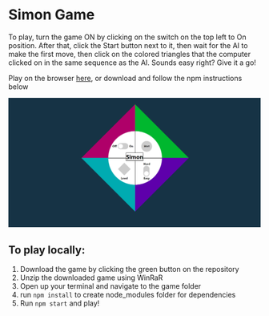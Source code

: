 # Simon Game

To play, turn the game ON by clicking on the switch on the top left to On position. After that, click the Start button next to it, then wait for the AI to make the first move, then click on the colored triangles that the computer clicked on in the same sequence as the AI. Sounds easy right? Give it a go!

Play on the browser [here](https://amitp88.github.io/Simon-Game-React-Redux/),
or download and follow the npm instructions below

![screenShot1](https://github.com/AmitP88/Simon-Game-React-Redux/blob/master/Screenshot1.png)



## To play locally:
1. Download the game by clicking the green button on the repository
2. Unzip the downloaded game using WinRaR
3. Open up your terminal and navigate to the game folder
4. run `npm install` to create node_modules folder for dependencies 
5. Run `npm start` and play!

